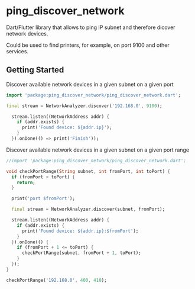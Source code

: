 # ping_discover_network

Dart/Flutter library that allows to ping IP subnet and therefore dicover network devices.

Could be used to find printers, for example, on port 9100 and other services.

## Getting Started

Discover available network devices in a given subnet on a given port

```dart
import 'package:ping_discover_network/ping_discover_network.dart';

final stream = NetworkAnalyzer.discover('192.168.0', 9100);

  stream.listen((NetworkAddress addr) {
    if (addr.exists) {
      print('Found device: ${addr.ip}');
    }
  }).onDone(() => print('Finish'));
```

Discover available network devices in a given subnet on a given port range

```dart
//import 'package:ping_discover_network/ping_discover_network.dart';

void checkPortRange(String subnet, int fromPort, int toPort) {
  if (fromPort > toPort) {
    return;
  }

  print('port $fromPort');

  final stream = NetworkAnalyzer.discover(subnet, fromPort);

  stream.listen((NetworkAddress addr) {
    if (addr.exists) {
      print('Found device: ${addr.ip}:$fromPort');
    }
  }).onDone(() {
    if (fromPort + 1 <= toPort) {
      checkPortRange(subnet, fromPort + 1, toPort);
    }
  });
}

checkPortRange('192.168.0', 400, 410);
```
